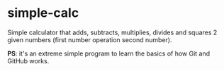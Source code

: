 # simple-calc
Simple calculator that adds, subtracts, multiplies, divides and squares 2 given numbers (first number operation second number).

**PS**: it's an extreme simple program to learn the basics of how Git and GitHub works.
